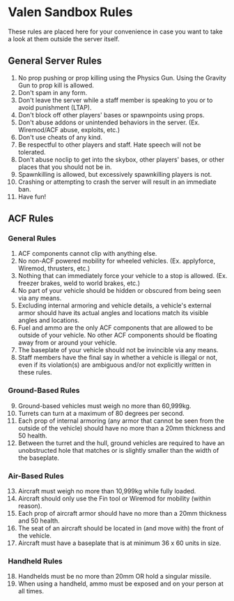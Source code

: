 # Valen Sandbox Rules
These rules are placed here for your convenience in case you want to take a look at them outside the server itself.

## General Server Rules
1. No prop pushing or prop killing using the Physics Gun. Using the Gravity Gun to prop kill is allowed.
2. Don't spam in any form.
3. Don't leave the server while a staff member is speaking to you or to avoid punishment (LTAP).
4. Don't block off other players' bases or spawnpoints using props.
5. Don't abuse addons or unintended behaviors in the server. (Ex. Wiremod/ACF abuse, exploits, etc.)
6. Don't use cheats of any kind.
7. Be respectful to other players and staff. Hate speech will not be tolerated.
8. Don't abuse noclip to get into the skybox, other players' bases, or other places that you should not be in.
9. Spawnkilling is allowed, but excessively spawnkilling players is not.
10. Crashing or attempting to crash the server will result in an immediate ban.
11. Have fun!

## ACF Rules

### General Rules
1.	ACF components cannot clip with anything else.
2.	No non-ACF powered mobility for wheeled vehicles. (Ex. applyforce, Wiremod, thrusters, etc.)
3.	Nothing that can immediately force your vehicle to a stop is allowed. (Ex. freezer brakes, weld to world brakes, etc.)
4.	No part of your vehicle should be hidden or obscured from being seen via any means.
5.	Excluding internal armoring and vehicle details, a vehicle's external armor should have its actual angles and locations match its visible angles and locations.
6.	Fuel and ammo are the only ACF components that are allowed to be outside of your vehicle. No other ACF components should be floating away from or around your vehicle.
7.	The baseplate of your vehicle should not be invincible via any means.
8.	Staff members have the final say in whether a vehicle is illegal or not, even if its violation(s) are ambiguous and/or not explicitly written in these rules.

### Ground-Based Rules
9.	Ground-based vehicles must weigh no more than 60,999kg.
10.	Turrets can turn at a maximum of 80 degrees per second.
11.	Each prop of internal armoring (any armor that cannot be seen from the outside of the vehicle) should have no more than a 20mm thickness and 50 health.
12.	Between the turret and the hull, ground vehicles are required to have an unobstructed hole that matches or is slightly smaller than the width of the baseplate.

### Air-Based Rules
13.	Aircraft must weigh no more than 10,999kg while fully loaded.
14.	Aircraft should only use the Fin tool or Wiremod for mobility (within reason).
15.	Each prop of aircraft armor should have no more than a 20mm thickness and 50 health.
16.	The seat of an aircraft should be located in (and move with) the front of the vehicle.
17.	Aircraft must have a baseplate that is at minimum 36 x 60 units in size.

### Handheld Rules
18.	Handhelds must be no more than 20mm OR hold a singular missile.
19.	When using a handheld, ammo must be exposed and on your person at all times.